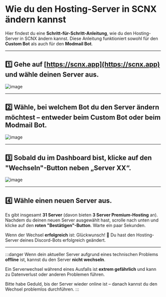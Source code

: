 # Wie du den Hosting-Server in SCNX ändern kannst

Hier findest du eine **Schritt-für-Schritt-Anleitung**, wie du den Hosting-Server in SCNX ändern kannst. Diese Anleitung funktioniert sowohl für den **Custom Bot** als auch für den **Modmail Bot**.

---

## 1️⃣ Gehe auf [https://scnx.app](https://scnx.app) und wähle deinen Server aus.
![image](@site/static/img/serverde.png)

---

## 2️⃣ Wähle, bei welchem Bot du den Server ändern möchtest – entweder beim **Custom Bot** oder beim **Modmail Bot**.
![image](@site/static/img/choosede.png)

---

## 3️⃣ Sobald du im Dashboard bist, klicke auf den **"Wechseln"-Button** neben „Server XX“.
![image](@site/static/img/wechselnde.png)

---

## 4️⃣ Wähle einen neuen Server aus.  
Es gibt insgesamt **31 Server** (davon bieten **3 Server Premium-Hosting** an).  
Nachdem du deinen neuen Server ausgewählt hast, scrolle nach unten und klicke auf den **roten "Bestätigen"-Button**. Warte ein paar Sekunden.

Wenn der Wechsel **erfolgreich** ist: Glückwunsch! 🎉 Du hast den Hosting-Server deines Discord-Bots erfolgreich geändert.

---

:::danger
Wenn dein aktueller Server aufgrund eines technischen Problems **offline** ist, kannst du den Server **nicht wechseln**.  

Ein Serverwechsel während eines Ausfalls ist **extrem gefährlich** und kann zu Datenverlust oder anderen Problemen führen.  

Bitte habe Geduld, bis der Server wieder online ist – danach kannst du den Wechsel problemlos durchführen.
:::
